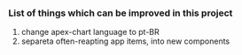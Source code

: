### List of things which can be improved in this project

1. change apex-chart language to pt-BR
2. separeta often-reapting app items, into new components